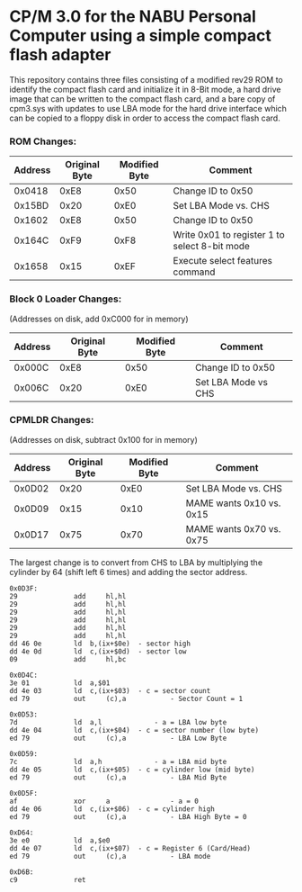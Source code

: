 # CP/M 3.0 for the NABU Personal Computer using a simple compact flash adapter

This repository contains three files consisting of a modified rev29 ROM to identify the compact flash card and initialize it in 8-Bit mode, a hard drive image that can be written to the compact flash card, and a bare copy of cpm3.sys with updates to use LBA mode for the hard drive interface which can be copied to a floppy disk in order to access the compact flash card.

### ROM Changes:

| Address | Original Byte | Modified Byte | Comment |
| ------- | ------------- | ------------- | ------- |
| 0x0418  | 0xE8  | 0x50  | Change ID to 0x50 |
| 0x15BD  | 0x20  | 0xE0  | Set LBA Mode vs. CHS |
| 0x1602  | 0xE8  | 0x50  | Change ID to 0x50 |
| 0x164C  | 0xF9  | 0xF8  | Write 0x01 to register 1 to select 8-bit mode |
| 0x1658  | 0x15  | 0xEF  | Execute select features command |

### Block 0 Loader Changes:
(Addresses on disk, add 0xC000 for in memory)

| Address | Original Byte | Modified Byte | Comment |
| ------- | ------------- | ------------- | ------- |
| 0x000C  | 0xE8  | 0x50  | Change ID to 0x50 |
| 0x006C  | 0x20  | 0xE0  | Set LBA Mode vs CHS |

### CPMLDR Changes:
(Addresses on disk, subtract 0x100 for in memory)

| Address | Original Byte | Modified Byte | Comment |
| ------- | ------------- | ------------- | ------- |
| 0x0D02  | 0x20  | 0xE0  | Set LBA Mode vs. CHS |
| 0x0D09  | 0x15  | 0x10  | MAME wants 0x10 vs. 0x15 |
| 0x0D17  | 0x75  | 0x70  | MAME wants 0x70 vs. 0x75 |

The largest change is to convert from CHS to LBA by multiplying the cylinder by 64 (shift left 6 times) and adding the sector address.

```
0x0D3F:
29              add     hl,hl
29              add     hl,hl
29              add     hl,hl
29              add     hl,hl
29              add     hl,hl
29              add     hl,hl
dd 46 0e        ld	b,(ix+$0e)	- sector high
dd 4e 0d        ld	c,(ix+$0d)	- sector low
09              add     hl,bc

0x0D4C:
3e 01           ld	a,$01
dd 4e 03        ld	c,(ix+$03)	- c = sector count
ed 79           out     (c),a           - Sector Count = 1

0x0D53:
7d              ld	a,l             - a = LBA low byte
dd 4e 04        ld	c,(ix+$04)	- c = sector number (low byte)
ed 79           out     (c),a           - LBA Low Byte

0x0D59:
7c              ld	a,h             - a = LBA mid byte
dd 4e 05        ld	c,(ix+$05)	- c = cylinder low (mid byte)
ed 79           out     (c),a           - LBA Mid Byte

0x0D5F:
af              xor     a               - a = 0
dd 4e 06        ld	c,(ix+$06)	- c = cylinder high
ed 79           out     (c),a           - LBA High Byte = 0

0xD64:
3e e0           ld	a,$e0
dd 4e 07        ld	c,(ix+$07)	- c = Register 6 (Card/Head)
ed 79           out     (c),a           - LBA mode

0xD6B:
c9              ret
```

